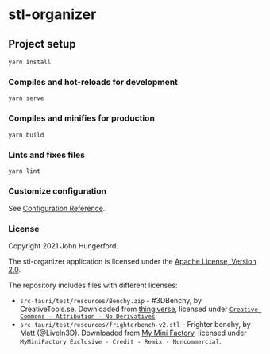 # stl-organizer

## Project setup
```
yarn install
```

### Compiles and hot-reloads for development
```
yarn serve
```

### Compiles and minifies for production
```
yarn build
```

### Lints and fixes files
```
yarn lint
```

### Customize configuration
See [Configuration Reference](https://cli.vuejs.org/config/).


### License
Copyright 2021 John Hungerford.

The stl-organizer application is licensed under the [Apache License, Version 2.0](http://www.apache.org/licenses/LICENSE-2.0).

The repository includes files with different licenses:
* `src-tauri/test/resources/Benchy.zip` - #3DBenchy, by CreativeTools.se.  Downloaded from [thingiverse](https://www.thingiverse.com/thing:763622), licensed under [`Creative Commons - Attribution - No Derivatives`](https://creativecommons.org/licenses/by-nd/4.0/)
* `src-tauri/test/resources/frighterbench-v2.stl` - Frighter benchy, by Matt (@LiveIn3D).  Downloaded from [My Mini Factory](https://www.myminifactory.com/object/3d-print-the-freighter-benchy-84304), licensed under `MyMiniFactory Exclusive - Credit - Remix - Noncommercial`.